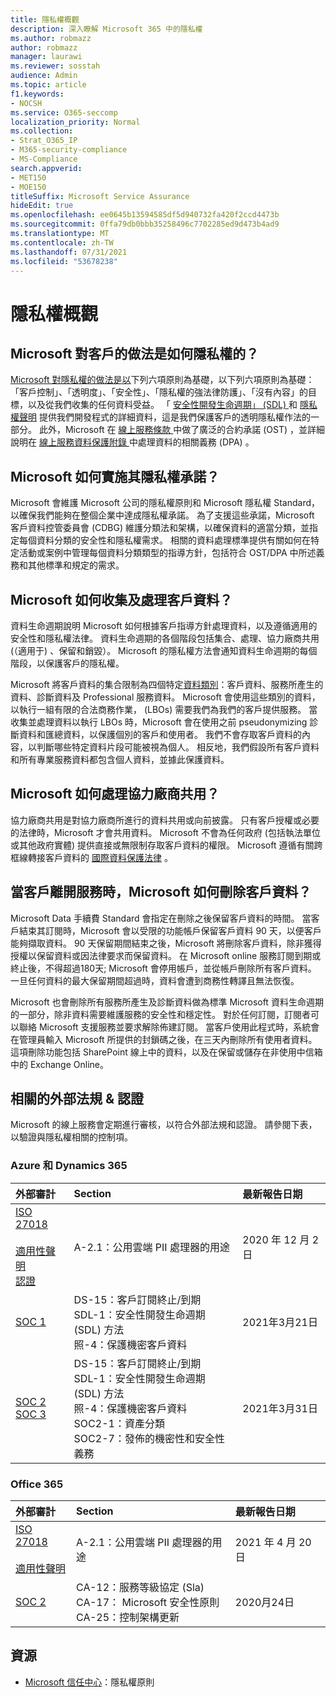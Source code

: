 ```yaml
---
title: 隱私權概觀
description: 深入瞭解 Microsoft 365 中的隱私權
ms.author: robmazz
author: robmazz
manager: laurawi
ms.reviewer: sosstah
audience: Admin
ms.topic: article
f1.keywords:
- NOCSH
ms.service: O365-seccomp
localization_priority: Normal
ms.collection:
- Strat_O365_IP
- M365-security-compliance
- MS-Compliance
search.appverid:
- MET150
- MOE150
titleSuffix: Microsoft Service Assurance
hideEdit: true
ms.openlocfilehash: ee0645b13594585df5d940732fa420f2ccd4473b
ms.sourcegitcommit: 0ffa79db0bbb35258496c7702285ed9d473b4ad9
ms.translationtype: MT
ms.contentlocale: zh-TW
ms.lasthandoff: 07/31/2021
ms.locfileid: "53678238"
---
```

# <a name="privacy-overview"></a>隱私權概觀

## <a name="how-does-microsoft-approach-privacy-for-customers"></a>Microsoft 對客戶的做法是如何隱私權的？

[Microsoft 對隱私權的做法是以](https://privacy.microsoft.com/#whatinformationwecollectmodule)下列六項原則為基礎，以下列六項原則為基礎：「客戶控制」、「透明度」、「安全性」、「隱私權的強法律防護」、「沒有內容」的目標，以及從我們收集的任何資料受益。 「 [安全性開發生命週期」 (SDL) ](https://www.microsoft.com/securityengineering/sdl/) 和 [隱私權聲明](https://privacy.microsoft.com/privacystatement) 提供我們開發程式的詳細資料，這是我們保護客戶的透明隱私權作法的一部分。 此外，Microsoft 在 [線上服務條款 ](https://www.microsoft.com/licensing/product-licensing/products) 中做了廣泛的合約承諾 (OST) ，並詳細說明在 [線上服務資料保護附錄 ](https://www.microsoftvolumelicensing.com/DocumentSearch.aspx?Mode=3&DocumentTypeId=67)中處理資料的相關義務 (DPA) 。

## <a name="how-does-microsoft-implement-its-privacy-commitments"></a>Microsoft 如何實施其隱私權承諾？

Microsoft 會維護 Microsoft 公司的隱私權原則和 Microsoft 隱私權 Standard，以確保我們能夠在整個企業中達成隱私權承諾。 為了支援這些承諾，Microsoft 客戶資料控管委員會 (CDBG) 維護分類法和架構，以確保資料的適當分類，並指定每個資料分類的安全性和隱私權需求。 相關的資料處理標準提供有關如何在特定活動或案例中管理每個資料分類類型的指導方針，包括符合 OST/DPA 中所述義務和其他標準和規定的需求。

## <a name="how-does-microsoft-collect-and-process-customer-data"></a>Microsoft 如何收集及處理客戶資料？

資料生命週期說明 Microsoft 如何根據客戶指導方針處理資料，以及遵循適用的安全性和隱私權法律。 資料生命週期的各個階段包括集合、處理、協力廠商共用 (（適用于) 、保留和銷毀）。 Microsoft 的隱私權方法會通知資料生命週期的每個階段，以保護客戶的隱私權。

Microsoft 將客戶資料的集合限制為四個特定[資料類別](https://www.microsoft.com/trust-center/privacy/customer-data-definitions?rtc=1)：客戶資料、服務所產生的資料、診斷資料及 Professional 服務資料。 Microsoft 會使用這些類別的資料，以執行一組有限的合法商務作業， (LBOs) 需要我們為我們的客戶提供服務。 當收集並處理資料以執行 LBOs 時，Microsoft 會在使用之前 pseudonymizing 診斷資料和匯總資料，以保護個別的客戶和使用者。 我們不會存取客戶資料的內容，以判斷哪些特定資料片段可能被視為個人。 相反地，我們假設所有客戶資料和所有專業服務資料都包含個人資料，並據此保護資料。

## <a name="how-does-microsoft-handle-third-party-sharing"></a>Microsoft 如何處理協力廠商共用？

協力廠商共用是對協力廠商所進行的資料共用或向前披露。 只有客戶授權或必要的法律時，Microsoft 才會共用資料。 Microsoft 不會為任何政府 (包括執法單位或其他政府實體) 提供直接或無限制存取客戶資料的權限。 Microsoft 遵循有關跨框線轉接客戶資料的 [國際資料保護法律](https://www.microsoft.com/trust-center/privacy/data-location) 。

## <a name="how-does-microsoft-delete-customer-data-when-a-customer-leaves-the-service"></a>當客戶離開服務時，Microsoft 如何刪除客戶資料？

Microsoft Data 手續費 Standard 會指定在刪除之後保留客戶資料的時間。 當客戶結束其訂閱時，Microsoft 會以受限的功能帳戶保留客戶資料 90 天，以便客戶能夠擷取資料。 90 天保留期間結束之後，Microsoft 將刪除客戶資料，除非獲得授權以保留資料或因法律要求而保留資料。 在 Microsoft online 服務訂閱到期或終止後，不得超過180天; Microsoft 會停用帳戶，並從帳戶刪除所有客戶資料。 一旦任何資料的最大保留期間超過時，資料會遭到商務性轉譯且無法恢復。

Microsoft 也會刪除所有服務所產生及診斷資料做為標準 Microsoft 資料生命週期的一部分，除非資料需要維護服務的安全性和穩定性。 對於任何訂閱，訂閱者可以聯絡 Microsoft 支援服務並要求解除佈建訂閱。 當客戶使用此程式時，系統會在管理員輸入 Microsoft 所提供的封鎖碼之後，在三天內刪除所有使用者資料。 這項刪除功能包括 SharePoint 線上中的資料，以及在保留或儲存在非使用中信箱中的 Exchange Online。

## <a name="related-external-regulations--certifications"></a>相關的外部法規 & 認證

Microsoft 的線上服務會定期進行審核，以符合外部法規和認證。 請參閱下表，以驗證與隱私權相關的控制項。

### <a name="azure-and-dynamics-365"></a>Azure 和 Dynamics 365

| **外部審計** | **Section** | **最新報告日期** |
|:--------------------|:------------|:-----------------------|  
| [ISO 27018](https://servicetrust.microsoft.com/ViewPage/MSComplianceGuideV3?command=Download&downloadType=Document&downloadId=e9116047-f327-430c-a83f-166b7e561ad6&tab=7027ead0-3d6b-11e9-b9e1-290b1eb4cdeb&docTab=7027ead0-3d6b-11e9-b9e1-290b1eb4cdeb_ISO_Reports) <br><br> [適用性聲明](https://servicetrust.microsoft.com/ViewPage/MSComplianceGuideV3?command=Download&downloadType=Document&downloadId=00af6c3e-7f3e-4e0d-8b0e-79f45ef2cef1&tab=7027ead0-3d6b-11e9-b9e1-290b1eb4cdeb&docTab=7027ead0-3d6b-11e9-b9e1-290b1eb4cdeb_ISO_Reports) <br> [認證](https://servicetrust.microsoft.com/ViewPage/MSComplianceGuideV3?command=Download&downloadType=Document&downloadId=56904fc3-0942-4ff5-9eef-7cabc751a25c&tab=7027ead0-3d6b-11e9-b9e1-290b1eb4cdeb&docTab=7027ead0-3d6b-11e9-b9e1-290b1eb4cdeb_ISO_Reports) | A-2.1：公用雲端 PII 處理器的用途 | 2020 年 12 月 2 日 |
| [SOC 1](https://servicetrust.microsoft.com/ViewPage/MSComplianceGuideV3?command=Download&downloadType=Document&downloadId=b8721ebd-af20-42fe-b22f-8332b0a19517&tab=7027ead0-3d6b-11e9-b9e1-290b1eb4cdeb&docTab=7027ead0-3d6b-11e9-b9e1-290b1eb4cdeb_SOC_%2F_SSAE_16_Reports) | DS-15：客戶訂閱終止/到期 <br> SDL-1：安全性開發生命週期 (SDL) 方法 <br> 照-4：保護機密客戶資料 | 2021年3月21日 |
| [SOC 2](https://servicetrust.microsoft.com/ViewPage/MSComplianceGuideV3?command=Download&downloadType=Document&downloadId=234a0f57-83c1-4afc-a586-a0e7a59592f7&tab=7027ead0-3d6b-11e9-b9e1-290b1eb4cdeb&docTab=7027ead0-3d6b-11e9-b9e1-290b1eb4cdeb_SOC_%2F_SSAE_16_Reports) <br> [SOC 3](https://servicetrust.microsoft.com/ViewPage/MSComplianceGuideV3?command=Download&downloadType=Document&downloadId=75c8cbf6-e456-473c-a05e-34fea888ec2a&tab=7027ead0-3d6b-11e9-b9e1-290b1eb4cdeb&docTab=7027ead0-3d6b-11e9-b9e1-290b1eb4cdeb_SOC_%2F_SSAE_16_Reports) | DS-15：客戶訂閱終止/到期 <br> SDL-1：安全性開發生命週期 (SDL) 方法 <br> 照-4：保護機密客戶資料 <br> SOC2-1：資產分類 <br> SOC2-7：發佈的機密性和安全性義務 | 2021年3月31日 |

### <a name="office-365"></a>Office 365

| **外部審計** | **Section** | **最新報告日期** |
|:--------------------|:------------|:-----------------------|  
| [ISO 27018](https://servicetrust.microsoft.com/ViewPage/MSComplianceGuideV3?command=Download&downloadType=Document&downloadId=8d625374-4f2d-49f8-9d37-a4281ba98222&tab=7027ead0-3d6b-11e9-b9e1-290b1eb4cdeb&docTab=7027ead0-3d6b-11e9-b9e1-290b1eb4cdeb_ISO_Reports) <br><br> [適用性聲明](https://servicetrust.microsoft.com/ViewPage/MSComplianceGuideV3?command=Download&downloadType=Document&downloadId=c0df4ce8-c77e-4183-84eb-c8688470d8b1&tab=7027ead0-3d6b-11e9-b9e1-290b1eb4cdeb&docTab=7027ead0-3d6b-11e9-b9e1-290b1eb4cdeb_ISO_Reports) | A-2.1：公用雲端 PII 處理器的用途 | 2021 年 4 月 20 日 |
| [SOC 2](https://servicetrust.microsoft.com/ViewPage/MSComplianceGuideV3?command=Download&downloadType=Document&downloadId=a73c1738-7892-42b7-acd3-87b6371c53f6&tab=7027ead0-3d6b-11e9-b9e1-290b1eb4cdeb&docTab=7027ead0-3d6b-11e9-b9e1-290b1eb4cdeb_SOC_%2F_SSAE_16_Reports) | CA-12：服務等級協定 (Sla)  <br> CA-17： Microsoft 安全性原則 <br> CA-25：控制架構更新 | 2020月24日 |

## <a name="resources"></a>資源

- [Microsoft 信任中心](https://www.microsoft.com/trust-center/privacy)：隱私權原則
